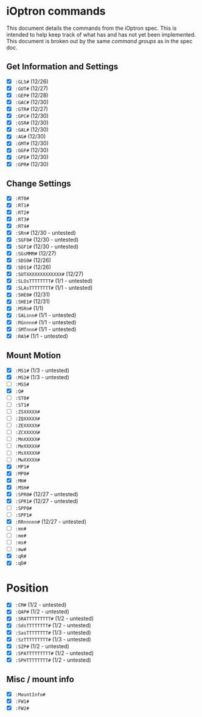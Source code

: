 # iOptron commands

This document details the commands from the iOptron spec. This is intended
to help keep track of what has and has not yet been implemented. This document
is broken out by the same *command groups* as in the spec doc.

## Get Information and Settings
- [x] `:GLS#` (12/26)
- [x] `:GUT#` (12/27)
- [x] `:GEP#` (12/28)
- [x] `:GAC#` (12/30)
- [x] `:GTR#` (12/27)
- [x] `:GPC#` (12/30)
- [x] `:GSR#` (12/30)
- [x] `:GAL#` (12/30)
- [x] `:AG#` (12/30)
- [x] `:GMT#` (12/30)
- [x] `:GGF#` (12/30)
- [x] `:GPE#` (12/30)
- [x] `:GPR#` (12/30)

## Change Settings
- [x] `:RT0#`
- [x] `:RT1#`
- [x] `:RT2#`
- [x] `:RT3#`
- [x] `:RT4#`
- [x] `:SRn#` (12/30 - untested)
- [x] `:SGF0#` (12/30 - untested)
- [x] `:SGF1#` (12/30 - untested)
- [x] `:SGsMMM#` (12/27)
- [x] `:SDS0#` (12/26)
- [x] `:SDS1#` (12/26)
- [x] `:SUTXXXXXXXXXXXXX#` (12/27)
- [x] `:SLOsTTTTTTTT#` (1/1 - untested)
- [x] `:SLAsTTTTTTTT#` (1/1 - untested)
- [x] `:SHE0#` (12/31)
- [x] `:SHE1#` (12/31)
- [x] `:MSRn#` (1/1)
- [x] `:SALsnn#` (1/1 - untested)
- [x] `:RGnnnn#` (1/1 - untested)
- [x] `:SMTnnn#` (1/1 - untested)
- [x] `:RAS#` (1/1 - untested)

## Mount Motion
- [x] `:MS1#` (1/3 - untested)
- [x] `:MS2#` (1/3 - untested)
- [ ] `:MSS#`
- [X] `:Q#`
- [ ] `:ST0#`
- [ ] `:ST1#`
- [ ] `:ZSXXXXX#`
- [ ] `:ZQXXXXX#`
- [ ] `:ZEXXXXX#`
- [ ] `:ZCXXXXX#`
- [ ] `:MnXXXXX#`
- [ ] `:MeXXXXX#`
- [ ] `:MsXXXXX#`
- [ ] `:MwXXXXX#`
- [x] `:MP1#`
- [x] `:MP0#`
- [X] `:MH#`
- [X] `:MSH#`
- [x] `:SPR0#` (12/27 - untested)
- [x] `:SPR1#` (12/27 - untested)
- [ ] `:SPP0#`
- [ ] `:SPP1#`
- [x] `:RRnnnnn#` (12/27 - untested)
- [ ] `:mn#`
- [ ] `:me#`
- [ ] `:ms#`
- [ ] `:mw#`
- [x] `:qR#`
- [x] `:qD#`

# Position
- [x] `:CM#` (1/2 - untested)
- [x] `:QAP#` (1/2 - untested)
- [x] `:SRATTTTTTTTT#` (1/2 - untested)
- [x] `:SdsTTTTTTTT#` (1/2 - untested)
- [x] `:SasTTTTTTTT#` (1/3 - untested)
- [x] `:SzTTTTTTTTT#` (1/3 - untested)
- [x] `:SZP#` (1/2 - untested)
- [x] `:SPATTTTTTTTT#` (1/2 - untested)
- [x] `:SPHTTTTTTTT#` (1/2 - untested)

## Misc / mount info
- [x] `:MountInfo#`
- [x] `:FW1#`
- [x] `:FW2#`
